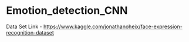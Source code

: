 # Emotion_detection_CNN


Data Set Link - https://www.kaggle.com/jonathanoheix/face-expression-recognition-dataset
